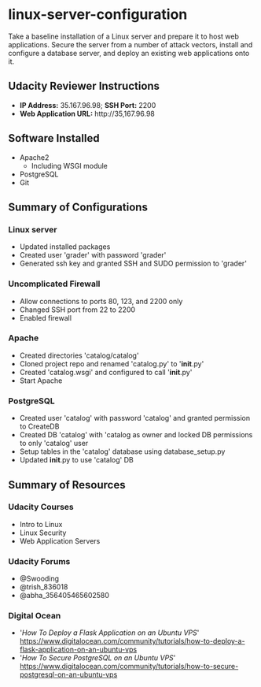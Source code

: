 # linux-server-configuration
Take a baseline installation of a Linux server and prepare it to host web applications. Secure the server from a number of attack vectors, install and configure a database server, and deploy an existing web applications onto it.

## Udacity Reviewer Instructions

* __IP Address:__ 35.167.96.98; __SSH Port:__ 2200
* __Web Application URL:__ http://35,167.96.98

## Software Installed

* Apache2
  * Including WSGI module
* PostgreSQL
* Git

## Summary of Configurations

### Linux server
* Updated installed packages
* Created user 'grader' with password 'grader'
* Generated ssh key and granted SSH and SUDO permission to 'grader' 

### Uncomplicated Firewall
* Allow connections to ports 80, 123, and 2200 only
* Changed SSH port from 22 to 2200
* Enabled firewall

### Apache
* Created directories 'catalog/catalog'
* Cloned project repo and renamed 'catalog.py' to '__init__.py'
* Created 'catalog.wsgi' and configured to call '__init__.py'
* Start Apache

### PostgreSQL
* Created user 'catalog' with password 'catalog' and granted permission to CreateDB
* Created DB 'catalog' with 'catalog as owner and locked DB permissions to only 'catalog' user
* Setup tables in the 'catalog' database using database_setup.py
* Updated __init__.py to use 'catalog' DB

## Summary of Resources

### Udacity Courses
* Intro to Linux
* Linux Security
* Web Application Servers

### Udacity Forums
* @Swooding
* @trish_836018
* @abha_356405465602580

### Digital Ocean
* '_How To Deploy a Flask Application on an Ubuntu VPS_' 
  https://www.digitalocean.com/community/tutorials/how-to-deploy-a-flask-application-on-an-ubuntu-vps
* '_How To Secure PostgreSQL on an Ubuntu VPS_'
  https://www.digitalocean.com/community/tutorials/how-to-secure-postgresql-on-an-ubuntu-vps
